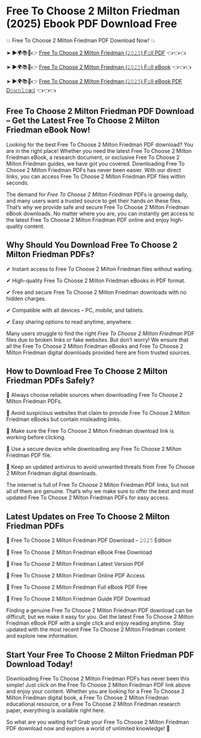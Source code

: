 # Free To Choose 2 Milton Friedman (2025) Ebook PDF Download Free

💥 Free To Choose 2 Milton Friedman PDF Download Now! 💥

➤ ►🌍📚📱👉 [Free To Choose 2 Milton Friedman (𝟸𝟶𝟸𝟻) F𝚞ll PDF](https://getpdf.xyz/free-to-choose-2-milton-friedman) 👈👈👈


➤ ►🌍📚📱👉 [Free To Choose 2 Milton Friedman (𝟸𝟶𝟸𝟻) F𝚞ll eBook](https://getpdf.xyz/free-to-choose-2-milton-friedman) 👈👈👈


➤ ►🌍📚📱👉 [Free To Choose 2 Milton Friedman (𝟸𝟶𝟸𝟻) F𝚞ll eBook PDF D𝚘𝚠𝚗𝚕𝚘a𝚍](https://getpdf.xyz/free-to-choose-2-milton-friedman) 👈👈👈


## Free To Choose 2 Milton Friedman PDF Download – Get the Latest Free To Choose 2 Milton Friedman eBook Now!

Looking for the best Free To Choose 2 Milton Friedman PDF download? You are in the right place! Whether you need the latest Free To Choose 2 Milton Friedman eBook, a research document, or exclusive Free To Choose 2 Milton Friedman guides, we have got you covered. Downloading Free To Choose 2 Milton Friedman PDFs has never been easier. With our direct links, you can access Free To Choose 2 Milton Friedman PDF files within seconds.

The demand for *Free To Choose 2 Milton Friedman* PDFs is growing daily, and many users want a trusted source to get their hands on these files. That’s why we provide safe and secure Free To Choose 2 Milton Friedman eBook downloads. No matter where you are, you can instantly get access to the latest Free To Choose 2 Milton Friedman PDF online and enjoy high-quality content.

## Why Should You Download Free To Choose 2 Milton Friedman PDFs?

✔ Instant access to Free To Choose 2 Milton Friedman files without waiting.

✔ High-quality Free To Choose 2 Milton Friedman eBooks in PDF format.

✔ Free and secure Free To Choose 2 Milton Friedman downloads with no hidden charges.

✔ Compatible with all devices – PC, mobile, and tablets.

✔ Easy sharing options to read anytime, anywhere.

Many users struggle to find the right *Free To Choose 2 Milton Friedman* PDF files due to broken links or fake websites. But don’t worry! We ensure that all the Free To Choose 2 Milton Friedman eBooks and Free To Choose 2 Milton Friedman digital downloads provided here are from trusted sources.

## How to Download Free To Choose 2 Milton Friedman PDFs Safely?

📌 Always choose reliable sources when downloading Free To Choose 2 Milton Friedman PDFs.

📌 Avoid suspicious websites that claim to provide Free To Choose 2 Milton Friedman eBooks but contain misleading links.

📌 Make sure the Free To Choose 2 Milton Friedman download link is working before clicking.

📌 Use a secure device while downloading any Free To Choose 2 Milton Friedman PDF file.

📌 Keep an updated antivirus to avoid unwanted threats from Free To Choose 2 Milton Friedman digital downloads.

The internet is full of Free To Choose 2 Milton Friedman PDF links, but not all of them are genuine. That’s why we make sure to offer the best and most updated Free To Choose 2 Milton Friedman PDFs for easy access.

## Latest Updates on Free To Choose 2 Milton Friedman PDFs

🔹 Free To Choose 2 Milton Friedman PDF Download – 𝟸𝟶𝟸𝟻 Edition

🔹 Free To Choose 2 Milton Friedman eBook Free Download

🔹 Free To Choose 2 Milton Friedman Latest Version PDF

🔹 Free To Choose 2 Milton Friedman Online PDF Access

🔹 Free To Choose 2 Milton Friedman Full eBook PDF Free

🔹 Free To Choose 2 Milton Friedman Guide PDF Download

Finding a genuine Free To Choose 2 Milton Friedman PDF download can be difficult, but we make it easy for you. Get the latest Free To Choose 2 Milton Friedman eBook PDF with a single click and enjoy reading anytime. Stay updated with the most recent Free To Choose 2 Milton Friedman content and explore new information.

## Start Your Free To Choose 2 Milton Friedman PDF Download Today!

Downloading Free To Choose 2 Milton Friedman PDFs has never been this simple! Just click on the Free To Choose 2 Milton Friedman PDF link above and enjoy your content. Whether you are looking for a Free To Choose 2 Milton Friedman digital book, a Free To Choose 2 Milton Friedman educational resource, or a Free To Choose 2 Milton Friedman research paper, everything is available right here.

So what are you waiting for? Grab your Free To Choose 2 Milton Friedman PDF download now and explore a world of unlimited knowledge! 🚀